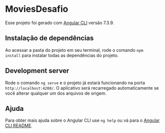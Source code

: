 # MoviesDesafio

Esse projeto foi gerado com [Angular CLI](https://github.com/angular/angular-cli) versão 7.3.9.

## Instalação de dependências

Ao acessar a pasta do projeto em seu terminal, rode o comando `npm install` para instalar todas as dependências do projeto.

## Development server

Rode o comando `ng serve` e o projeto já estará funcionando na porta `http://localhost:4200/`. O aplicativo será recarregado automaticamente se você alterar qualquer um dos arquivos de origem.

## Ajuda

Para obter mais ajuda sobre o Angular CLI use `ng help` ou vá para o [Angular CLI README](https://github.com/angular/angular-cli/blob/master/README.md).
